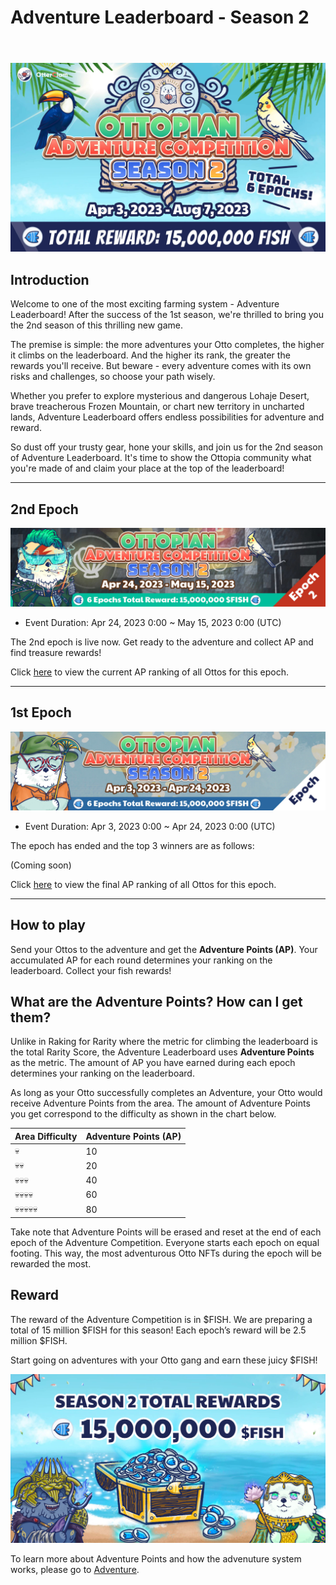 # Adventure Leaderboard - Season 2

<header>
<meta property="og:title" content="Ottopia Whitepaper | Adventure Leaderboard - Season 2" />
<meta property="og:image" content="https://docs.ottopia.app/assets/images/2nd-al-ogimage-476870bd8d48862cd1fba8e7e00e92de.jpg" />
<meta property="og:description" content="Gather ‘round the stream, Otters! Season 2 of the Adventure Leaderboard is here, pack your bags and get ready to become the king of the adventure!" />
</header>

![Adventure Leaderboard - Season 2](img/2nd-al-ogimage.jpg)

## Introduction

Welcome to one of the most exciting farming system - Adventure Leaderboard! After the success of the 1st season, we're thrilled to bring you the 2nd season of this thrilling new game.

The premise is simple: the more adventures your Otto completes, the higher it climbs on the leaderboard. And the higher its rank, the greater the rewards you'll receive. But beware - every adventure comes with its own risks and challenges, so choose your path wisely.

Whether you prefer to explore mysterious and dangerous Lohaje Desert, brave treacherous Frozen Mountain, or chart new territory in uncharted lands, Adventure Leaderboard offers endless possibilities for adventure and reward.

So dust off your trusty gear, hone your skills, and join us for the 2nd season of Adventure Leaderboard. It's time to show the Ottopia community what you're made of and claim your place at the top of the leaderboard!

---

## 2nd Epoch <a href="#2nd-epoch" id="2nd-epoch"></a>

![S2 2nd Epoch](img/ap_s2_epoch2.jpg)

* Event Duration: Apr 24, 2023 0:00 ~ May 15, 2023 0:00 (UTC)

The 2nd epoch is live now. Get ready to the adventure and collect AP and find treasure rewards!

Click [here](https://ottopia.app/leaderboard?adventure=1&epoch=18) to view the current AP ranking of all Ottos for this epoch.

---

## 1st Epoch <a href="#1st-epoch" id="1st-epoch"></a>

![S2 1st Epoch](img/ap_s2_epoch1.jpg)

* Event Duration: Apr 3, 2023 0:00 ~ Apr 24, 2023 0:00 (UTC)

The epoch has ended and the top 3 winners are as follows:

(Coming soon)

Click [here](https://ottopia.app/leaderboard?adventure=1&epoch=17) to view the final AP ranking of all Ottos for this epoch.

---

## How to play

Send your Ottos to the adventure and get the **Adventure Points (AP)**. 
Your accumulated AP for each round determines your ranking on the leaderboard.
Collect your fish rewards!

## What are the Adventure Points? How can I get them?

Unlike in Raking for Rarity where the metric for climbing the leaderboard is the total Rarity Score, the Adventure Leaderboard uses **Adventure Points** as the metric. The amount of AP you have earned during each epoch determines your ranking on the leaderboard. 

As long as your Otto successfully completes an Adventure, your Otto would receive Adventure Points from the area. The amount of Adventure Points you get correspond to the difficulty as shown in the chart below. 

| Area Difficulty | Adventure Points (AP) |
| --------------- | --------------------- |
| 💀              | 10                    |
| 💀💀            | 20                    |
| 💀💀💀          | 40                    |
| 💀💀💀💀        | 60                    |
| 💀💀💀💀💀      | 80                    |

Take note that Adventure Points will be erased and reset at the end of each epoch of the Adventure Competition. Everyone starts each epoch on equal footing. This way, the most adventurous Otto NFTs during the epoch will be rewarded the most.

## Reward

The reward of the Adventure Competition is in $FISH. We are preparing a total of 15 million $FISH for this season! Each epoch’s reward will be 2.5 million $FISH.

Start going on adventures with your Otto gang and earn these juicy $FISH!

![Fish reward](./img/adventure_s2_rewards.jpg)


To learn more about Adventure Points and how the advenuture system works, please go to [Adventure](../gameplay/adventure#adventure-points-).